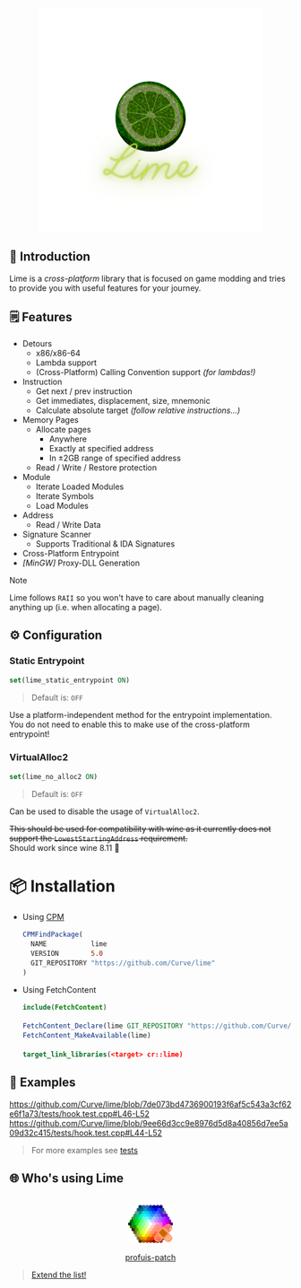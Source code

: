 <p align="center">
  <img src="assets/lime.svg" width="400">
</p>

## 👋 Introduction
Lime is a *cross-platform* library that is focused on game modding and tries to provide you with useful features for your journey.

## 🗒️ Features
- Detours
  - x86/x86-64
  - Lambda support
  - (Cross-Platform) Calling Convention support _(for lambdas!)_
- Instruction
  - Get next / prev instruction
  - Get immediates, displacement, size, mnemonic
  - Calculate absolute target _(follow relative instructions...)_
- Memory Pages
  - Allocate pages
    - Anywhere
    - Exactly at specified address
    - In ±2GB range of specified address
  - Read / Write / Restore protection
- Module
  - Iterate Loaded Modules
  - Iterate Symbols
  - Load Modules
- Address
  - Read / Write Data
- Signature Scanner
  - Supports Traditional & IDA Signatures
- Cross-Platform Entrypoint
- _[MinGW]_ Proxy-DLL Generation

> [!NOTE]  
> Lime follows `RAII` so you won't have to care about manually cleaning anything up (i.e. when allocating a page).

## ⚙️ Configuration

### Static Entrypoint
```cmake
set(lime_static_entrypoint ON)
```

> Default is: `OFF`

Use a platform-independent method for the entrypoint implementation.  
You do not need to enable this to make use of the cross-platform entrypoint!

### VirtualAlloc2
```cmake
set(lime_no_alloc2 ON)
```

> Default is: `OFF`

Can be used to disable the usage of `VirtualAlloc2`.  

~~This should be used for compatibility with wine as it currently does not support the `LowestStartingAddress` requirement.~~  
Should work since wine 8.11 🎉

# 📦 Installation

* Using [CPM](https://github.com/cpm-cmake/CPM.cmake)
  ```cmake
  CPMFindPackage(
    NAME           lime
    VERSION        5.0
    GIT_REPOSITORY "https://github.com/Curve/lime"
  )
  ```

* Using FetchContent
  ```cmake
  include(FetchContent)

  FetchContent_Declare(lime GIT_REPOSITORY "https://github.com/Curve/lime" GIT_TAG v5.0)
  FetchContent_MakeAvailable(lime)

  target_link_libraries(<target> cr::lime)
  ```

## 📖 Examples

https://github.com/Curve/lime/blob/7de073bd4736900193f6af5c543a3cf62e6f1a73/tests/hook.test.cpp#L46-L52
https://github.com/Curve/lime/blob/9ee66d3cc9e8976d5d8a40856d7ee5a09d32c415/tests/hook.test.cpp#L44-L52

> For more examples see [tests](tests/)

## 🌐 Who's using Lime

<div align="center">
<br/>

<img src="https://raw.githubusercontent.com/simplytest/profuis-patch/master/data/logo.png" width="80" />

[profuis-patch](https://github.com/simplytest/profuis-patch)

</div>

> [Extend the list!](https://github.com/Curve/lime/issues/new)

